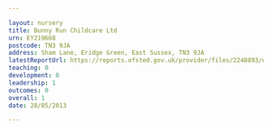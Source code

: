 ```yaml
---

layout: nursery
title: Bunny Run Childcare Ltd
urn: EY219668
postcode: TN3 9JA
address: Sham Lane, Eridge Green, East Sussex, TN3 9JA
latestReportUrl: https://reports.ofsted.gov.uk/provider/files/2248893/urn/EY219668.pdf
teaching: 0
development: 0
leadership: 1
outcomes: 0
overall: 1
date: 28/05/2013

---
```

